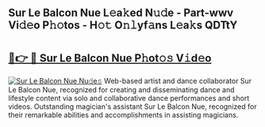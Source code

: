 ## Sur Le Balcon Nue L𝚎a𝚔ed N𝚞𝚍e - Part-wwv Vi𝚍𝚎o P𝚑𝚘tos - H𝚘𝚝 O𝚗𝚕yf𝚊ns L𝚎a𝚔s QDTtY

# <h2><a href="http://kf6io3l.oniu.top/?m=Sur+Le+Balcon+Nue">🔗👉 🔴 Sur Le Balcon Nue P𝚑ot𝚘𝚜 V𝚒d𝚎o</a></h2>

[![Sur Le Balcon Nue Nu𝚍e𝚜](https://i.imgur.com/0qMVB7G.gif)](http://kf6io3l.oniu.top/?m=Sur+Le+Balcon+Nue)
Web-based artist and dance collaborator Sur Le Balcon Nue, recognized for creating and disseminating dance and lifestyle content via solo and collaborative dance performances and short videos. Outstanding magician's assistant Sur Le Balcon Nue, recognized for their remarkable abilities and accomplishments in assisting magicians.  
